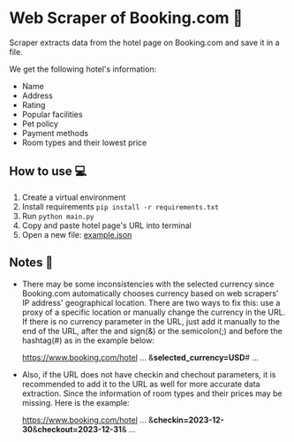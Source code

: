 # Web Scraper of Booking.com 🏢

Scraper extracts data from the hotel page on Booking.com and save it in a file.

We get the following hotel's information:
- Name
- Address
- Rating
- Popular facilities
- Pet policy
- Payment methods
- Room types and their lowest price

## How to use 💻

1. Create a virtual environment
2. Install requirements `pip install -r requirements.txt`
3. Run `python main.py`
4. Copy and paste hotel page's URL into terminal
5. Open a new file: [example.json](example.json)

## Notes 📝

* There may be some inconsistencies with the selected currency since Booking.com automatically 
  chooses currency based on web scrapers' IP address' geographical location. There are two 
  ways to fix this: use a proxy of a specific location or manually change the currency in the URL. If there is no currency parameter
  in the URL, just add it manually to the end of the URL, after the and sign(&) or the semicolon(;) and 
  before the hashtag(#) as in the example below:

  https://www.booking.com/hotel ... &**selected_currency=USD**# ...


* Also, if the URL does not have checkin and chechout parameters, it is recommended to add it to the URL as well for 
  more accurate data extraction. Since the information of room types and their prices may be missing. Here is the example:

  https://www.booking.com/hotel ... &**checkin=2023-12-30**&**checkout=2023-12-31**& ...

